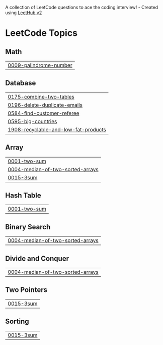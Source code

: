 A collection of LeetCode questions to ace the coding interview! - Created using [LeetHub v2](https://github.com/arunbhardwaj/LeetHub-2.0)
<!---LeetCode Topics Start-->
# LeetCode Topics
## Math
|  |
| ------- |
| [0009-palindrome-number](https://github.com/VidyaVarshitha4209/Leet_Code/tree/master/0009-palindrome-number) |
## Database
|  |
| ------- |
| [0175-combine-two-tables](https://github.com/VidyaVarshitha4209/Leet_Code/tree/master/0175-combine-two-tables) |
| [0196-delete-duplicate-emails](https://github.com/VidyaVarshitha4209/Leet_Code/tree/master/0196-delete-duplicate-emails) |
| [0584-find-customer-referee](https://github.com/VidyaVarshitha4209/Leet_Code/tree/master/0584-find-customer-referee) |
| [0595-big-countries](https://github.com/VidyaVarshitha4209/Leet_Code/tree/master/0595-big-countries) |
| [1908-recyclable-and-low-fat-products](https://github.com/VidyaVarshitha4209/Leet_Code/tree/master/1908-recyclable-and-low-fat-products) |
## Array
|  |
| ------- |
| [0001-two-sum](https://github.com/VidyaVarshitha4209/Leet_Code/tree/master/0001-two-sum) |
| [0004-median-of-two-sorted-arrays](https://github.com/VidyaVarshitha4209/Leet_Code/tree/master/0004-median-of-two-sorted-arrays) |
| [0015-3sum](https://github.com/VidyaVarshitha4209/Leet_Code/tree/master/0015-3sum) |
## Hash Table
|  |
| ------- |
| [0001-two-sum](https://github.com/VidyaVarshitha4209/Leet_Code/tree/master/0001-two-sum) |
## Binary Search
|  |
| ------- |
| [0004-median-of-two-sorted-arrays](https://github.com/VidyaVarshitha4209/Leet_Code/tree/master/0004-median-of-two-sorted-arrays) |
## Divide and Conquer
|  |
| ------- |
| [0004-median-of-two-sorted-arrays](https://github.com/VidyaVarshitha4209/Leet_Code/tree/master/0004-median-of-two-sorted-arrays) |
## Two Pointers
|  |
| ------- |
| [0015-3sum](https://github.com/VidyaVarshitha4209/Leet_Code/tree/master/0015-3sum) |
## Sorting
|  |
| ------- |
| [0015-3sum](https://github.com/VidyaVarshitha4209/Leet_Code/tree/master/0015-3sum) |
<!---LeetCode Topics End-->